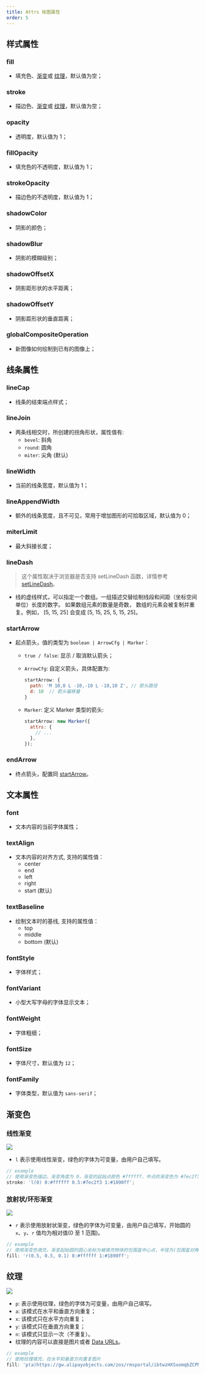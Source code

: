 ```yaml
---
title: Attrs 绘图属性
order: 5
---
```


## 样式属性

### fill

- 填充色、[渐变](/zh/docs/api/shape/attrs/#渐变色)或 [纹理](/zh/docs/api/shape/attrs/#纹理)，默认值为空；

### stroke

- 描边色、[渐变](/zh/docs/api/shape/attrs/#渐变色)或 [纹理](/zh/docs/api/shape/attrs/#纹理)，默认值为空；

### opacity

- 透明度，默认值为 1；

### fillOpacity

- 填充色的不透明度，默认值为 1；

### strokeOpacity

- 描边色的不透明度，默认值为 1；

### shadowColor

- 阴影的颜色；

### shadowBlur

- 阴影的模糊级别；

### shadowOffsetX

- 阴影距形状的水平距离；

### shadowOffsetY

- 阴影距形状的垂直距离；

### globalCompositeOperation

- 新图像如何绘制到已有的图像上；

## 线条属性

### lineCap

- 线条的结束端点样式；

### lineJoin

- 两条线相交时，所创建的拐角形状，属性值有:
  - `bevel`: 斜角
  - `round`: 圆角
  - `miter`: 尖角 (默认)

### lineWidth

- 当前的线条宽度，默认值为 1；

### lineAppendWidth

- 额外的线条宽度，且不可见，常用于增加图形的可拾取区域，默认值为 0；

### miterLimit

- 最大斜接长度；

### lineDash

> 这个属性取决于浏览器是否支持 setLineDash 函数，详情参考 [setLineDash](https://developer.mozilla.org/en-US/docs/Web/API/CanvasRenderingContext2D/setLineDash)。

- 线的虚线样式，可以指定一个数组。一组描述交替绘制线段和间距（坐标空间单位）长度的数字。 如果数组元素的数量是奇数， 数组的元素会被复制并重复。例如， [5, 15, 25] 会变成 [5, 15, 25, 5, 15, 25]。

### startArrow

- 起点箭头，值的类型为 `boolean | ArrowCfg | Marker`：

  - `true / false`: 显示 / 取消默认箭头；
  - `ArrowCfg`: 自定义箭头，具体配置为:

    ```js
    startArrow: {
      path: 'M 10,0 L -10,-10 L -10,10 Z', // 箭头路径
      d: 10  // 箭头偏移量
    }
    ```

  - `Marker`: 定义 Marker 类型的箭头:

    ```js
    startArrow: new Marker({
      attrs: {
        // ...
      },
    });
    ```

### endArrow

- 终点箭头，配置同 [startArrow](#startarrow)。

## 文本属性

### font

- 文本内容的当前字体属性；

### textAlign

- 文本内容的对齐方式, 支持的属性值：
  - center
  - end
  - left
  - right
  - start (默认)

### textBaseline

- 绘制文本时的基线, 支持的属性值：
  - top
  - middle
  - bottom (默认)

### fontStyle

- 字体样式；

### fontVariant

- 小型大写字母的字体显示文本；

### fontWeight

- 字体粗细；

### fontSize

- 字体尺寸，默认值为 `12`；

### fontFamily

- 字体类型，默认值为 `sans-serif`；

## 渐变色

### 线性渐变

![](https://gw.alipayobjects.com/mdn/rms_6ae20b/afts/img/A*Z5gpQL9ia9kAAAAAAAAAAABkARQnAQ)

- `l` 表示使用线性渐变，绿色的字体为可变量，由用户自己填写。

```js
// example
// 使用渐变色描边，渐变角度为 0，渐变的起始点颜色 #ffffff，中点的渐变色为 #7ec2f3，结束的渐变色为 #1890ff
stroke: 'l(0) 0:#ffffff 0.5:#7ec2f3 1:#1890ff';
```

### 放射状/环形渐变

![](https://gw.alipayobjects.com/mdn/rms_6ae20b/afts/img/A*9sc1SY2d_0AAAAAAAAAAAABkARQnAQ)

- `r` 表示使用放射状渐变，绿色的字体为可变量，由用户自己填写，开始圆的 `x`、`y`、`r` 值均为相对值(0 至 1 范围)。

```js
// example
// 使用渐变色填充，渐变起始圆的圆心坐标为被填充物体的包围盒中心点，半径为(包围盒对角线长度 / 2) 的 0.1 倍，渐变的起始点颜色 #ffffff，中点的渐变色为 #7ec2f3，结束的渐变色为 #1890ff
fill: 'r(0.5, 0.5, 0.1) 0:#ffffff 1:#1890ff';
```

## 纹理

![](https://gw.alipayobjects.com/mdn/rms_6ae20b/afts/img/A*8FjsSoqE1mYAAAAAAAAAAABkARQnAQ)

- `p`: 表示使用纹理，绿色的字体为可变量，由用户自己填写。
- `a`: 该模式在水平和垂直方向重复；
- `x`: 该模式只在水平方向重复；
- `y`: 该模式只在垂直方向重复；
- `n`: 该模式只显示一次（不重复）。
- 纹理的内容可以直接是图片或者 [Data URLs](https://developer.mozilla.org/en-US/docs/Web/HTTP/Basics_of_HTTP/Data_URIs)。

```js
// example
// 使用纹理填充，在水平和垂直方向重复图片
fill: 'p(a)https://gw.alipayobjects.com/zos/rmsportal/ibtwzHXSxomqbZCPMLqS.png';
```
